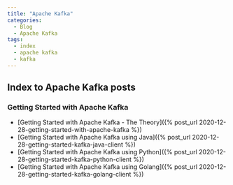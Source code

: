 ```yaml
---
title: "Apache Kafka"
categories:
  - Blog
  - Apache Kafka
tags:
  - index
  - apache kafka
  - kafka
---
```


## Index to Apache Kafka posts

### Getting Started with Apache Kafka
* [Getting Started with Apache Kafka - The Theory]({% post_url 2020-12-28-getting-started-with-apache-kafka %})
* [Getting Started with Apache Kafka using Java]({% post_url 2020-12-28-getting-started-kafka-java-client %})
* [Getting Started with Apache Kafka using Python]({% post_url 2020-12-28-getting-started-kafka-python-client %})
* [Getting Started with Apache Kafka using Golang]({% post_url 2020-12-28-getting-started-kafka-golang-client %})